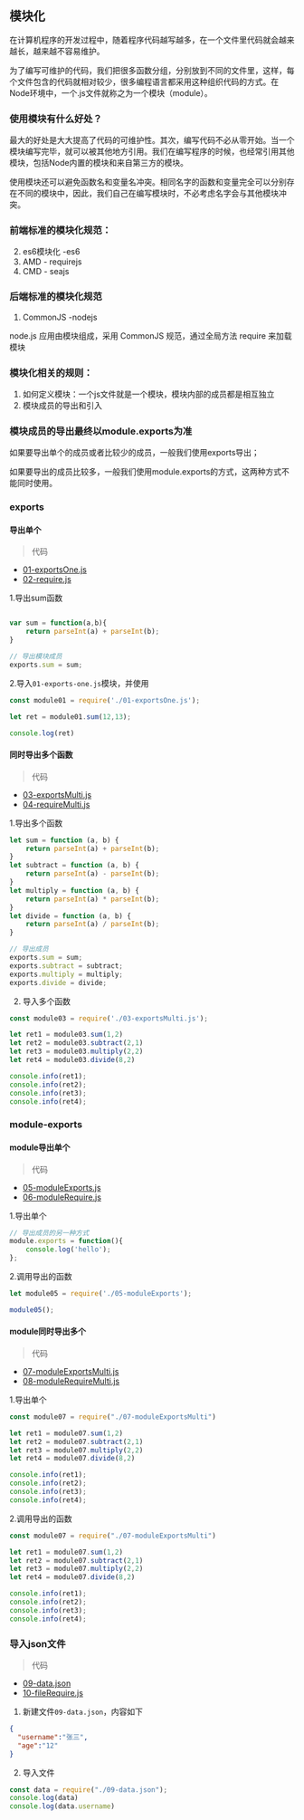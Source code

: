 ## 模块化


在计算机程序的开发过程中，随着程序代码越写越多，在一个文件里代码就会越来越长，越来越不容易维护。

为了编写可维护的代码，我们把很多函数分组，分别放到不同的文件里，这样，每个文件包含的代码就相对较少，很多编程语言都采用这种组织代码的方式。在Node环境中，一个.js文件就称之为一个模块（module）。

### 使用模块有什么好处？

最大的好处是大大提高了代码的可维护性。其次，编写代码不必从零开始。当一个模块编写完毕，就可以被其他地方引用。我们在编写程序的时候，也经常引用其他模块，包括Node内置的模块和来自第三方的模块。

使用模块还可以避免函数名和变量名冲突。相同名字的函数和变量完全可以分别存在不同的模块中，因此，我们自己在编写模块时，不必考虑名字会与其他模块冲突。

###  前端标准的模块化规范：

2. es6模块化 -es6
3. AMD - requirejs
4. CMD - seajs

###  后端标准的模块化规范
1. CommonJS -nodejs

node.js 应用由模块组成，采用 CommonJS 规范，通过全局方法 require 来加载模块

### 模块化相关的规则：
1. 如何定义模块：一个js文件就是一个模块，模块内部的成员都是相互独立
2. 模块成员的导出和引入

### 模块成员的导出最终以module.exports为准

如果要导出单个的成员或者比较少的成员，一般我们使用exports导出；

如果要导出的成员比较多，一般我们使用module.exports的方式，这两种方式不能同时使用。

### exports

#### 导出单个
> 代码
* [01-exportsOne.js](../src/chapter04/01-exportsOne.js)
* [02-require.js](../src/chapter04/02-require.js)

1.导出sum函数
```javascript

var sum = function(a,b){
    return parseInt(a) + parseInt(b);
}

// 导出模块成员
exports.sum = sum;
```
2.导入`01-exports-one.js`模块，并使用
```javascript
const module01 = require('./01-exportsOne.js');

let ret = module01.sum(12,13);

console.log(ret)
```
#### 同时导出多个函数
> 代码
* [03-exportsMulti.js](../src/chapter04/03-exportsMulti.js)
* [04-requireMulti.js](../src/chapter04/04-requireMulti.js)

1.导出多个函数
```javascript
let sum = function (a, b) {
    return parseInt(a) + parseInt(b);
}
let subtract = function (a, b) {
    return parseInt(a) - parseInt(b);
}
let multiply = function (a, b) {
    return parseInt(a) * parseInt(b);
}
let divide = function (a, b) {
    return parseInt(a) / parseInt(b);
}

// 导出成员
exports.sum = sum;
exports.subtract = subtract;
exports.multiply = multiply;
exports.divide = divide;

```
2. 导入多个函数
```javascript
const module03 = require('./03-exportsMulti.js');

let ret1 = module03.sum(1,2)
let ret2 = module03.subtract(2,1)
let ret3 = module03.multiply(2,2)
let ret4 = module03.divide(8,2)

console.info(ret1);
console.info(ret2);
console.info(ret3);
console.info(ret4);

```

### module-exports
#### module导出单个
> 代码
* [05-moduleExports.js](../src/chapter04/05-moduleExports.js)
* [06-moduleRequire.js](../src/chapter04/06-moduleRequire.js)

1.导出单个
```javascript
// 导出成员的另一种方式
module.exports = function(){
    console.log('hello');
};

```
2.调用导出的函数
```javascript
let module05 = require('./05-moduleExports');

module05();
```

#### module同时导出多个
> 代码
* [07-moduleExportsMulti.js](../src/chapter04/07-moduleExportsMulti.js)
* [08-moduleRequireMulti.js](../src/chapter04/08-moduleRequireMulti.js)


1.导出单个
```javascript
const module07 = require("./07-moduleExportsMulti")

let ret1 = module07.sum(1,2)
let ret2 = module07.subtract(2,1)
let ret3 = module07.multiply(2,2)
let ret4 = module07.divide(8,2)

console.info(ret1);
console.info(ret2);
console.info(ret3);
console.info(ret4);


```
2.调用导出的函数
```javascript
const module07 = require("./07-moduleExportsMulti")

let ret1 = module07.sum(1,2)
let ret2 = module07.subtract(2,1)
let ret3 = module07.multiply(2,2)
let ret4 = module07.divide(8,2)

console.info(ret1);
console.info(ret2);
console.info(ret3);
console.info(ret4);


```

### 导入json文件
> 代码

* [09-data.json](../src/chapter04/09-data.json)
* [10-fileRequire.js](../src/chapter04/10-fileRequire.js)
1. 新建文件`09-data.json`，内容如下
```json
{
  "username":"张三",
  "age":"12"
}

```
2. 导入文件
```javascript
const data = require("./09-data.json");
console.log(data)
console.log(data.username)

```









